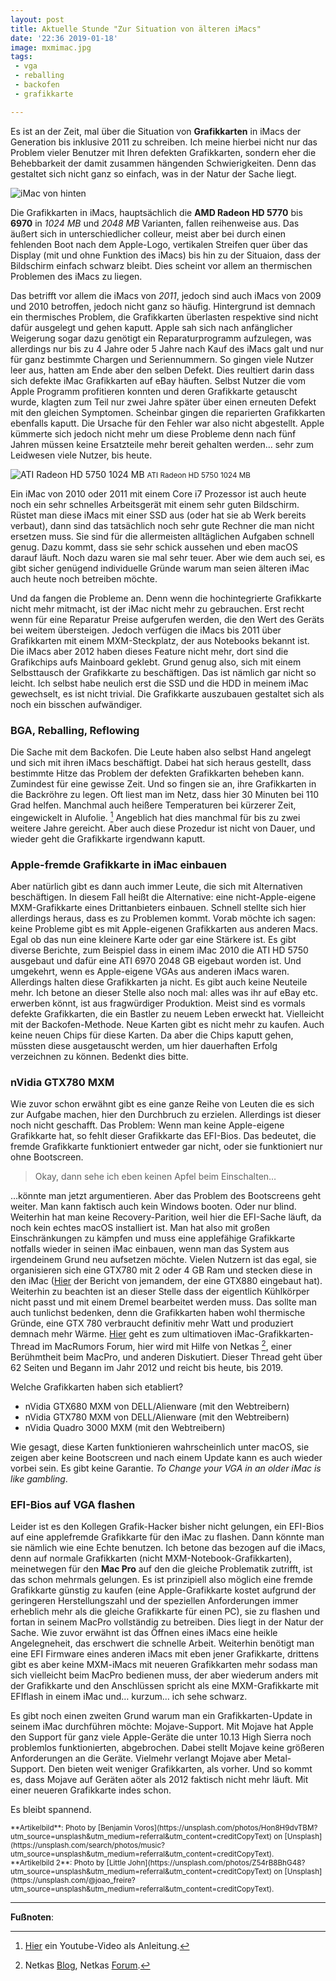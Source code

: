 ```yaml
---
layout: post
title: Aktuelle Stunde "Zur Situation von älteren iMacs"
date: '22:36 2019-01-18'
image: mxmimac.jpg
tags:
 - vga
 - reballing
 - backofen
 - grafikkarte

---
```


Es ist an der Zeit, mal über die Situation von **Grafikkarten** in iMacs der Generation bis inklusive 2011 zu schreiben. Ich meine hierbei nicht nur das Problem vieler Benutzer mit Ihren defekten Grafikkarten, sondern eher die Behebbarkeit der damit zusammen hängenden Schwierigkeiten. Denn das gestaltet sich nicht ganz so einfach, was in der Natur der Sache liegt. <!--more-->

![iMac von hinten](/assets/2019/01/imacmxm2.jpg)

Die Grafikkarten in iMacs, hauptsächlich die **AMD Radeon HD 5770** bis **6970** in *1024 MB* und *2048 MB* Varianten, fallen reihenweise aus. Das äußert sich in unterschiedlicher colleur, meist aber bei durch einen fehlenden Boot nach dem Apple-Logo, vertikalen Streifen quer über das Display (mit und ohne Funktion des iMacs) bis hin zu der Situaion, dass der Bildschirm einfach schwarz bleibt. Dies scheint vor allem an thermischen Problemen des iMacs zu liegen.

Das betrifft vor allem die iMacs von *2011*, jedoch sind auch iMacs von 2009 und 2010 betroffen, jedoch nicht ganz so häufig. Hintergrund ist demnach ein thermisches Problem, die Grafikkarten überlasten respektive sind nicht dafür ausgelegt und gehen kaputt. Apple sah sich nach anfänglicher Weigerung sogar dazu genötigt ein Reparaturprogramm aufzulegen, was allerdings nur bis zu 4 Jahre oder 5 Jahre nach Kauf des iMacs galt und nur für ganz bestimmte Chargen und Seriennummern. So gingen viele Nutzer leer aus, hatten am Ende aber den selben Defekt. Dies reultiert darin dass sich defekte iMac Grafikkarten auf eBay häuften. Selbst Nutzer die vom Apple Programm profitieren konnten und deren Grafikkarte getauscht wurde, klagten zum Teil nur zwei Jahre später über einen erneuten Defekt mit den gleichen Symptomen. Scheinbar gingen die reparierten Grafikkarten ebenfalls kaputt. Die Ursache für den Fehler war also nicht abgestellt. Apple kümmerte sich jedoch nicht mehr um diese Probleme denn nach fünf Jahren müssen keine Ersatzteile mehr bereit gehalten werden… sehr zum Leidwesen viele Nutzer, bis heute.

![ATI Radeon HD 5750 1024 MB](/assets/2019/01/hd5770mxm.jpg)
<small>ATI Radeon HD 5750 1024 MB</small>

Ein iMac von 2010 oder 2011 mit einem Core i7 Prozessor ist auch heute noch ein sehr schnelles Arbeitsgerät mit einem sehr guten Bildschirm. Rüstet man diese iMacs mit einer SSD aus (oder hat sie ab Werk bereits verbaut), dann sind das tatsächlich noch sehr gute Rechner die man nicht ersetzen muss. Sie sind für die allermeisten alltäglichen Aufgaben schnell genug. Dazu kommt, dass sie sehr schick aussehen und eben macOS darauf läuft. Noch dazu waren sie mal sehr teuer.
Aber wie dem auch sei, es gibt sicher genügend individuelle Gründe warum man seien älteren iMac auch heute noch betreiben möchte.

Und da fangen die Probleme an. Denn wenn die hochintegrierte Grafikkarte nicht mehr mitmacht, ist der iMac nicht mehr zu gebrauchen. Erst recht wenn für eine Reparatur Preise aufgerufen werden, die den Wert des Geräts bei weitem übersteigen. Jedoch verfügen die iMacs bis 2011 über Grafikkarten mit einem MXM-Steckplatz, der aus Notebooks bekannt ist. Die iMacs aber 2012 haben dieses Feature nicht mehr, dort sind die Grafikchips aufs Mainboard geklebt. Grund genug also, sich mit einem Selbsttausch der Grafikkarte zu beschäftigen. Das ist nämlich gar nicht so leicht. Ich selbst habe neulich erst die SSD und die HDD in meinem iMac gewechselt, es ist nicht trivial. Die Grafikkarte auszubauen gestaltet sich als noch ein bisschen aufwändiger.

### BGA, Reballing, Reflowing

Die Sache mit dem Backofen. Die Leute haben also selbst Hand angelegt und sich mit ihren iMacs beschäftigt. Dabei hat sich heraus gestellt, dass bestimmte Hitze das Problem der defekten Grafikkarten beheben kann. Zumindest für eine gewisse Zeit. Und so fingen sie an, ihre Grafikkarten in die Backröhre zu legen. Oft liest man im Netz, dass hier 30 Minuten bei 110 Grad helfen. Manchmal auch heißere Temperaturen bei kürzerer Zeit, eingewickelt in Alufolie. [^1] Angeblich hat dies manchmal für bis zu zwei weitere Jahre gereicht. Aber auch diese Prozedur ist nicht von Dauer, und wieder geht die Grafikkarte irgendwann kaputt.

### Apple-fremde Grafikkarte in iMac einbauen

Aber natürlich gibt es dann auch immer Leute, die sich mit Alternativen beschäftigen. In diesem Fall heißt die Alternative: eine nicht-Apple-eigene MXM-Grafikkarte eines Drittanbieters einbauen. Schnell stellte sich hier allerdings heraus, dass es zu Problemen kommt. Vorab möchte ich sagen: keine Probleme gibt es mit Apple-eigenen Grafikkarten aus anderen Macs. Egal ob das nun eine kleinere Karte oder gar eine Stärkere ist. Es gibt diverse Berichte, zum Beispiel dass in einem iMac 2010 die ATI HD 5750 ausgebaut und dafür eine ATI 6970 2048 GB eigebaut worden ist. Und umgekehrt, wenn es Apple-eigene VGAs aus anderen iMacs waren. Allerdings halten diese Grafikkarten ja nicht. Es gibt auch keine Neuteile mehr. Ich betone an dieser Stelle also noch mal: alles was ihr auf eBay etc. erwerben könnt, ist aus fragwürdiger Produktion. Meist sind es vormals defekte Grafikkarten, die ein Bastler zu neuem Leben erweckt hat. Vielleicht mit der Backofen-Methode. Neue Karten gibt es nicht mehr zu kaufen. Auch keine neuen Chips für diese Karten. Da aber die Chips kaputt gehen, müssten diese ausgetauscht werden, um hier dauerhaften Erfolg verzeichnen zu können. Bedenkt dies bitte.

### nVidia GTX780 MXM

Wie zuvor schon erwähnt gibt es eine ganze Reihe von Leuten die es sich zur Aufgabe machen, hier den Durchbruch zu erzielen. Allerdings ist dieser noch nicht geschafft. Das Problem: Wenn man keine Apple-eigene Grafikkarte hat, so fehlt dieser Grafikkarte das EFI-Bios. Das bedeutet, die fremde Grafikkarte funktioniert entweder gar nicht, oder sie funktioniert nur ohne Bootscreen.

> Okay, dann sehe ich eben keinen Apfel beim Einschalten…

…könnte man jetzt argumentieren. Aber das Problem des Bootscreens geht weiter. Man kann faktisch auch kein Windows booten. Oder nur blind. Weiterhin hat man keine Recovery-Parition, weil hier die EFI-Sache läuft, da noch kein echtes macOS installiert ist. Man hat also mit großen Einschränkungen zu kämpfen und muss eine applefähige Grafikkarte notfalls wieder in seinen iMac einbauen, wenn man das System aus irgendeinem Grund neu aufsetzen möchte.
Vielen Nutzern ist das egal, sie organisieren sich eine GTX780 mit 2 oder 4 GB Ram und stecken diese in den iMac ([Hier](https://www.ifixit.com/Story/18646/Successful_iMac_Upgrade_to_GTX_880M) der Bericht von jemandem, der eine GTX880 eingebaut hat). Weiterhin zu beachten ist an dieser Stelle dass der eigentlich Kühlkörper nicht passt und mit einem Dremel bearbeitet werden muss. Das sollte man auch tunlichst bedenken, denn die Grafikkarten haben wohl thermische Gründe, eine GTX 780 verbraucht definitiv mehr Watt und produziert demnach mehr Wärme. [Hier](https://forums.macrumors.com/threads/2011-imac-graphics-card-upgrade.1596614/) geht es zum ultimatioven iMac-Grafikkarten-Thread im MacRumors Forum, hier wird mit Hilfe von Netkas [^2], einer Berühmtheit beim MacPro, und anderen Diskutiert. Dieser Thread geht über 62 Seiten und Begann im Jahr 2012 und reicht bis heute, bis 2019.

Welche Grafikkarten haben sich etabliert?

* nVidia GTX680 MXM von DELL/Alienware (mit den Webtreibern)
* nVidia GTX780 MXM von DELL/Alienware (mit den Webtreibern)
* nVidia Quadro 3000 MXM (mit den Webtreibern)

Wie gesagt, diese Karten funktionieren wahrscheinlich unter macOS, sie zeigen aber keine Bootscreen und nach einem Update kann es auch wieder vorbei sein. Es gibt keine Garantie. *To Change your VGA in an older iMac is like gambling*.

### EFI-Bios auf VGA flashen

Leider ist es den Kollegen Grafik-Hacker bisher nicht gelungen, ein EFI-Bios auf eine applefremde Grafikkarte für den iMac zu flashen. Dann könnte man sie nämlich wie eine Echte benutzen. Ich betone das bezogen auf die iMacs, denn auf normale Grafikkarten (nicht MXM-Notebook-Grafikkarten), meinetwegen für den **Mac Pro** auf den die gleiche Problematik zutrifft, ist das schon mehrmals gelungen. Es ist prinzipiell also möglich eine fremde Grafikkarte günstig zu kaufen (eine Apple-Grafikkarte kostet aufgrund der geringeren Herstellungszahl und der speziellen Anforderungen immer erheblich mehr als die gleiche Grafikkarte für einen PC), sie zu flashen und fortan in seinem MacPro vollständig zu betreiben. Dies liegt in der Natur der Sache. Wie zuvor erwähnt ist das Öffnen eines iMacs eine heikle Angelegneheit, das erschwert die schnelle Arbeit. Weiterhin benötigt man eine EFI Firmware eines anderen iMacs mit eben jener Grafikkarte, drittens gibt es aber keine MXM-iMacs mit neueren Grafikkarten mehr sodass man sich vielleicht beim MacPro bedienen muss, der aber wiederum anders mit der Grafikkarte und den Anschlüssen spricht als eine MXM-Grafikkarte mit EFIflash in einem iMac und… kurzum… ich sehe schwarz.

Es gibt noch einen zweiten Grund warum man ein Grafikkarten-Update in seinem iMac durchführen möchte: Mojave-Support. Mit Mojave hat Apple den Support für ganz viele Apple-Geräte die unter 10.13 High Sierra noch problemlos funktionierten, abgebrochen. Dabei stellt Mojave keine größeren Anforderungen an die Geräte. Vielmehr verlangt Mojave aber Metal-Support. Den bieten weit weniger Grafikkarten, als vorher. Und so kommt es, dass Mojave auf Geräten aöter als 2012 faktisch nicht mehr läuft. Mit einer neueren Grafikkarte indes schon.

Es bleibt spannend.

<small>
**Artikelbild**: Photo by [Benjamin Voros](https://unsplash.com/photos/Hon8H9dvTBM?utm_source=unsplash&utm_medium=referral&utm_content=creditCopyText) on [Unsplash](https://unsplash.com/search/photos/music?utm_source=unsplash&utm_medium=referral&utm_content=creditCopyText). <br />
**Artikelbild 2**: Photo by [Little John](https://unsplash.com/photos/Z54rB8BhG48?utm_source=unsplash&utm_medium=referral&utm_content=creditCopyText) on [Unsplash](https://unsplash.com/@joao_freire?utm_source=unsplash&utm_medium=referral&utm_content=creditCopyText).
</small>

---

**Fußnoten**:

[^1]: [Hier](https://www.youtube.com/watch?v=qILTJ1nbuBo) ein Youtube-Video als Anleitung.
[^2]: Netkas [Blog](http://netkas.org), Netkas [Forum](http://netkas.org/forum/).
